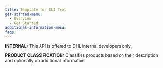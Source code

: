 ```yaml
---
title: Template for CLI Tool
get-started-menu:
  - Overview
  - Get Started
additional-information-menu:
faqs:
---
```

**INTERNAL:** This API is offered to DHL internal developers only.

**PRODUCT CLASSIFICATION:** Classifies products based on their description and optionally on additional information


